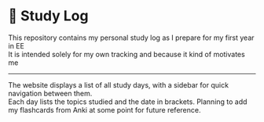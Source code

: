 # 📘 Study Log

This repository contains my personal study log as I prepare for my first year in EE  
It is intended solely for my own tracking and because it kind of motivates me

---

The website displays a list of all study days, with a sidebar for quick navigation between them.  
Each day lists the topics studied and the date in brackets. Planning to add my flashcards from Anki at some point for future reference.
